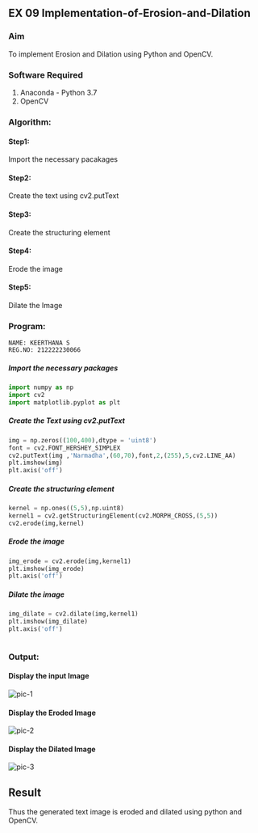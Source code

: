 ## EX 09 Implementation-of-Erosion-and-Dilation
### Aim
To implement Erosion and Dilation using Python and OpenCV.
### Software Required
1. Anaconda - Python 3.7
2. OpenCV
### Algorithm:
#### Step1:<br>
Import the necessary pacakages

#### Step2:<br>
Create the text using cv2.putText

#### Step3:<br>
Create the structuring element

#### Step4:<br>
Erode the image


#### Step5: <br>
Dilate the Image

 
### Program:
```
NAME: KEERTHANA S
REG.NO: 212222230066
```

##### Import the necessary packages
``` Python
import numpy as np
import cv2
import matplotlib.pyplot as plt
```
##### Create the Text using cv2.putText
``` Python
img = np.zeros((100,400),dtype = 'uint8')
font = cv2.FONT_HERSHEY_SIMPLEX
cv2.putText(img ,'Narmadha',(60,70),font,2,(255),5,cv2.LINE_AA)
plt.imshow(img)
plt.axis('off')
```
##### Create the structuring element
``` Python
kernel = np.ones((5,5),np.uint8)
kernel1 = cv2.getStructuringElement(cv2.MORPH_CROSS,(5,5))
cv2.erode(img,kernel)
```
##### Erode the image
``` Python
img_erode = cv2.erode(img,kernel1)
plt.imshow(img_erode)
plt.axis('off')

```
##### Dilate the image
``` Python
img_dilate = cv2.dilate(img,kernel1)
plt.imshow(img_dilate)
plt.axis('off')



```
### Output:
#### Display the input Image
![pic-1](https://github.com/Keerthanasampathkumar/erosion--dilation/assets/119477890/5521c190-7418-40c2-8b1e-1b27ccca44e0)


#### Display the Eroded Image
![pic-2](https://github.com/Keerthanasampathkumar/erosion--dilation/assets/119477890/ad2f2abe-2352-4113-a7ad-e0d621dcd8cc)


#### Display the Dilated Image
![pic-3](https://github.com/Keerthanasampathkumar/erosion--dilation/assets/119477890/8df58bed-2c14-418f-8ba1-be7c266a7427)


## Result
Thus the generated text image is eroded and dilated using python and OpenCV.
